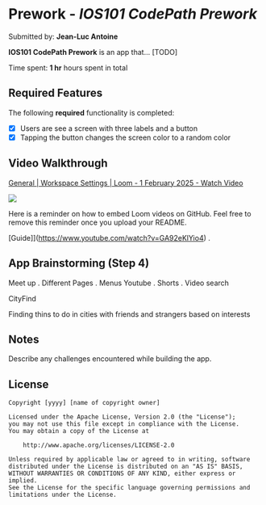 # Prework - *IOS101 CodePath Prework*

Submitted by: **Jean-Luc Antoine**

**IOS101 CodePath Prework** is an app that... [TODO] 

Time spent: **1 hr** hours spent in total

## Required Features

The following **required** functionality is completed:

- [x] Users are see a screen with three labels and a button
- [x] Tapping the button changes the screen color to a random color
 
## Video Walkthrough
<div>
    <a href="https://www.loom.com/share/17330006676244cb9bb341c8f802fd86">
      <p>General | Workspace Settings | Loom - 1 February 2025 - Watch Video</p>
    </a>
    <a href="https://www.loom.com/share/17330006676244cb9bb341c8f802fd86">
      <img style="max-width:300px;" src="https://cdn.loom.com/sessions/thumbnails/17330006676244cb9bb341c8f802fd86-b7e1525fc030f5b1-full-play.gif">
    </a>
  </div>

Here is a reminder on how to embed Loom videos on GitHub. Feel free to remove this reminder once you upload your README. 

[Guide]](https://www.youtube.com/watch?v=GA92eKlYio4) .

## App Brainstorming (Step 4)
Meet up
    . Different Pages
    . Menus
Youtube
    . Shorts
    . Video search
    
CityFind

Finding thins to do in cities with friends and strangers based on interests

## Notes

Describe any challenges encountered while building the app.

## License

    Copyright [yyyy] [name of copyright owner]

    Licensed under the Apache License, Version 2.0 (the "License");
    you may not use this file except in compliance with the License.
    You may obtain a copy of the License at

        http://www.apache.org/licenses/LICENSE-2.0

    Unless required by applicable law or agreed to in writing, software
    distributed under the License is distributed on an "AS IS" BASIS,
    WITHOUT WARRANTIES OR CONDITIONS OF ANY KIND, either express or implied.
    See the License for the specific language governing permissions and
    limitations under the License.
